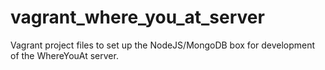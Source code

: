 vagrant_where_you_at_server
===========================

Vagrant project files to set up the NodeJS/MongoDB box for development of the WhereYouAt server.
